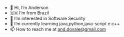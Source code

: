 - 👋 Hi, I’m Anderson
- 🇧🇷  I’m from Brazil
- 👀 I’m interested in Software Security
- 🌱 I’m currently learning java,python,java-script e c++
- 📫 How to reach me at and.dovale@gmail.com 

